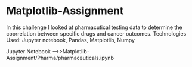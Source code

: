 # Matplotlib-Assignment

In this challenge I looked at pharmacutical testing data to determine the coorrelation between specific drugs and cancer outcomes. 
Technologies Used: Jupyter notebook, Pandas, Matplotlib, Numpy

Jupyter Notebook -->>Matplotlib-Assignment/Pharma/pharmaceuticals.ipynb

